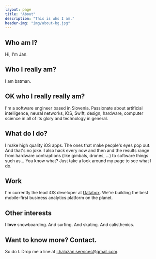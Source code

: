 ```yaml
---
layout: page
title: "About"
description: "This is who I am."
header-img: "img/about-bg.jpg"
---
```


## Who am I?

Hi, I'm Jan.

## Who I really am?

I am batman.

## OK who I really really am?

I'm a software engineer based in Slovenia. Passionate about artificial intelligence, neural networks, iOS, Swift, design, hardware, computer science in all of its glory and technology in general.

## What do I do?

I make high quality iOS apps. The ones that make people's eyes pop out. And that's no joke. I also hack every now and then and the results range from hardware contraptions (like gimbals, drones, ...) to software things such as... You know what? Just take a look around my page to see what I do.

## Work

I'm currently the lead iOS developer at [Databox](https://databox.com). We're building the best mobile-first business analytics platform on the planet.

## Other interests

I **love** snowboarding. And surfing. And skating. And calisthenics.

## Want to know more? Contact.

So do I. Drop me a line at [j.halozan.services@gmail.com](mailto:j.halozan.services@gmail.com).
